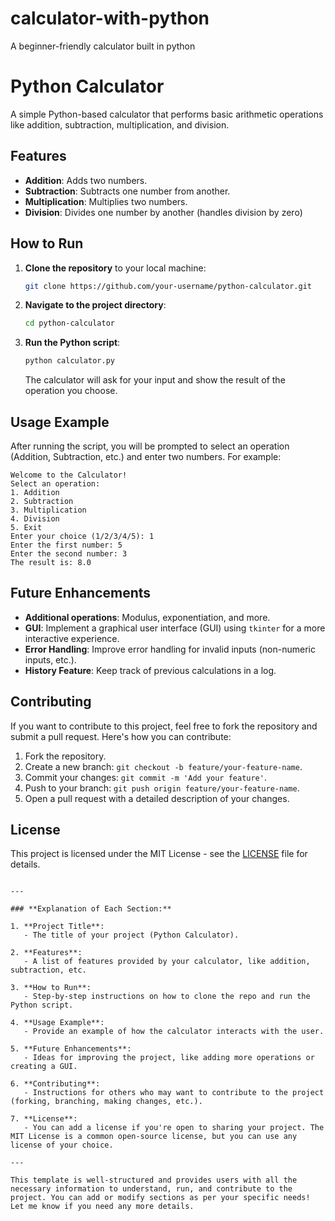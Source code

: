 # calculator-with-python
A beginner-friendly calculator built in python

# Python Calculator

A simple Python-based calculator that performs basic arithmetic operations like addition, subtraction, multiplication, and division.

## Features
- **Addition**: Adds two numbers.
- **Subtraction**: Subtracts one number from another.
- **Multiplication**: Multiplies two numbers.
- **Division**: Divides one number by another (handles division by zero)
  
## How to Run

1. **Clone the repository** to your local machine:
   ```bash
   git clone https://github.com/your-username/python-calculator.git
   ```

2. **Navigate to the project directory**:
   ```bash
   cd python-calculator
   ```

3. **Run the Python script**:
   ```bash
   python calculator.py
   ```

   The calculator will ask for your input and show the result of the operation you choose.

## Usage Example

After running the script, you will be prompted to select an operation (Addition, Subtraction, etc.) and enter two numbers. For example:

```
Welcome to the Calculator!
Select an operation:
1. Addition
2. Subtraction
3. Multiplication
4. Division
5. Exit
Enter your choice (1/2/3/4/5): 1
Enter the first number: 5
Enter the second number: 3
The result is: 8.0
```

## Future Enhancements
- **Additional operations**: Modulus, exponentiation, and more.
- **GUI**: Implement a graphical user interface (GUI) using `tkinter` for a more interactive experience.
- **Error Handling**: Improve error handling for invalid inputs (non-numeric inputs, etc.).
- **History Feature**: Keep track of previous calculations in a log.

## Contributing
If you want to contribute to this project, feel free to fork the repository and submit a pull request. Here's how you can contribute:
1. Fork the repository.
2. Create a new branch: `git checkout -b feature/your-feature-name`.
3. Commit your changes: `git commit -m 'Add your feature'`.
4. Push to your branch: `git push origin feature/your-feature-name`.
5. Open a pull request with a detailed description of your changes.

## License
This project is licensed under the MIT License - see the [LICENSE](LICENSE) file for details.
```

---

### **Explanation of Each Section:**

1. **Project Title**:
   - The title of your project (Python Calculator).
  
2. **Features**:
   - A list of features provided by your calculator, like addition, subtraction, etc.

3. **How to Run**:
   - Step-by-step instructions on how to clone the repo and run the Python script.
  
4. **Usage Example**:
   - Provide an example of how the calculator interacts with the user.

5. **Future Enhancements**:
   - Ideas for improving the project, like adding more operations or creating a GUI.
  
6. **Contributing**:
   - Instructions for others who may want to contribute to the project (forking, branching, making changes, etc.).

7. **License**:
   - You can add a license if you're open to sharing your project. The MIT License is a common open-source license, but you can use any license of your choice.

---

This template is well-structured and provides users with all the necessary information to understand, run, and contribute to the project. You can add or modify sections as per your specific needs! Let me know if you need any more details.